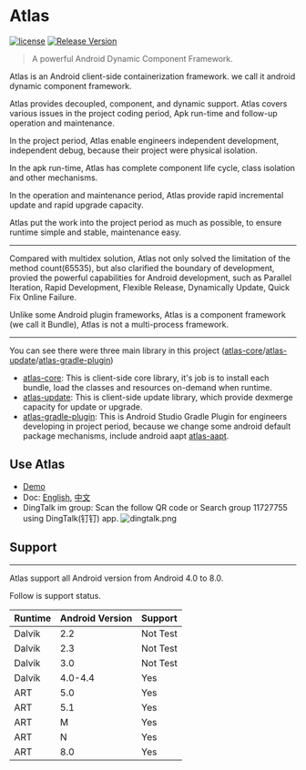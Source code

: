 # Atlas

[![license](http://img.shields.io/badge/license-Apache2.0-brightgreen.svg?style=flat)](https://github.com/alibaba/atlas/blob/master/LICENSE)
[![Release Version](https://img.shields.io/badge/release-5.0.7-yellow.svg)](https://github.com/alibaba/atlas/releases) 

> A powerful Android Dynamic Component Framework.

Atlas is an Android client-side containerization framework. we call it android dynamic component framework.

Atlas provides decoupled, component, and dynamic support. Atlas covers various issues in the project coding period, Apk run-time and follow-up operation and maintenance.

In the project period, Atlas enable engineers independent development, independent debug, because their project were physical isolation.

In the apk run-time, Atlas has complete component life cycle, class isolation and other mechanisms.

In the operation and maintenance period, Atlas provide rapid incremental update and rapid upgrade capacity.

Atlas put the work into the project period as much as possible, to ensure runtime simple and stable, maintenance easy.

------

Compared with multidex solution, Atlas not only solved the limitation of the method count(65535), but also clarified the boundary of development, provied the powerful capabilities for Android development, such as Parallel Iteration, Rapid Development, Flexible Release, Dynamically Update, Quick Fix Online Failure.

Unlike some Android plugin frameworks, Atlas is a component framework (we call it Bundle), Atlas is not a multi-process framework.

------
You can see there were three main library in this project ([atlas-core](./atlas-core)/[atlas-update](./atlas-update)/[atlas-gradle-plugin](./atlas-gradle-plugin))

* [atlas-core](./atlas-core): This is client-side core library, it's job is to install each bundle, load the classes and resources on-demand when runtime.
* [atlas-update](./atlas-update): This is client-side update library, which provide dexmerge capacity for update or upgrade.
* [atlas-gradle-plugin](./atlas-gradle-plugin): This is Android Studio Gradle Plugin for engineers developing in project period, because we change some android default package mechanisms, include android aapt [atlas-aapt](./atlas-aapt).

## Use Atlas

* [Demo](./atlas-demo)
* Doc: [English](), [中文](./atlas-docs)
* DingTalk im group: Scan the follow QR code or Search group 11727755 using DingTalk(钉钉) app.
![dingtalk.png](assets/dingtalk.png) 


## Support
----------
Atlas support all Android version from Android 4.0 to 8.0. 

Follow is support status.

Runtime | Android Version | Support
------  | --------------- | --------
Dalvik  | 2.2             | Not Test
Dalvik  | 2.3             | Not Test
Dalvik  | 3.0             | Not Test
Dalvik  | 4.0-4.4         | Yes
ART     | 5.0             | Yes
ART     | 5.1             | Yes
ART     | M               | Yes
ART     | N               | Yes
ART     | 8.0             | Yes

<!--## Contributing

See [Atlas Contributing Guide](./CONTRIBUTING.md) for more information.
 No newline at end of file
-->